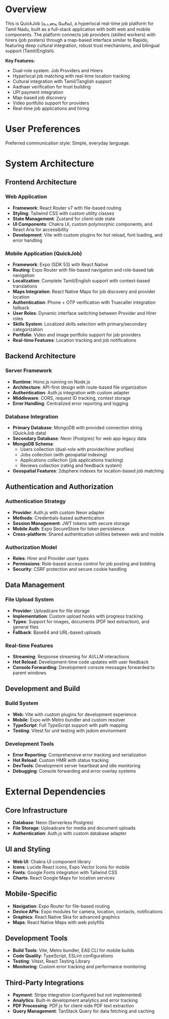 # Overview

This is QuickJob (உடனடி வேலை), a hyperlocal real-time job platform for Tamil Nadu, built as a full-stack application with both web and mobile components. The platform connects job providers (skilled workers) with hirers (job posters) through a map-based interface similar to Rapido, featuring deep cultural integration, robust trust mechanisms, and bilingual support (Tamil/English).

**Key Features:**
- Dual-role system: Job Providers and Hirers
- Hyperlocal job matching with real-time location tracking
- Cultural integration with Tamil/Tanglish support
- Aadhaar verification for trust building
- UPI payment integration
- Map-based job discovery
- Video portfolio support for providers
- Real-time job applications and hiring

# User Preferences

Preferred communication style: Simple, everyday language.

# System Architecture

## Frontend Architecture

### Web Application
- **Framework**: React Router v7 with file-based routing
- **Styling**: Tailwind CSS with custom utility classes
- **State Management**: Zustand for client-side state
- **UI Components**: Chakra UI, custom polymorphic components, and React Aria for accessibility
- **Development**: Vite with custom plugins for hot reload, font loading, and error handling

### Mobile Application (QuickJob)
- **Framework**: Expo (SDK 53) with React Native
- **Routing**: Expo Router with file-based navigation and role-based tab navigation
- **Localization**: Complete Tamil/English support with context-based translations
- **Maps Integration**: React Native Maps for job discovery and provider location
- **Authentication**: Phone + OTP verification with Truecaller integration fallback
- **User Roles**: Dynamic interface switching between Provider and Hirer roles
- **Skills System**: Localized skills selection with primary/secondary categorization
- **Portfolio**: Video and image portfolio support for job providers
- **Real-time Features**: Location tracking and job notifications

## Backend Architecture

### Server Framework
- **Runtime**: Hono.js running on Node.js
- **Architecture**: API-first design with route-based file organization
- **Authentication**: Auth.js integration with custom adapter
- **Middleware**: CORS, request ID tracking, context storage
- **Error Handling**: Centralized error reporting and logging

### Database Integration
- **Primary Database**: MongoDB with provided connection string (QuickJob data)
- **Secondary Database**: Neon (Postgres) for web app legacy data
- **MongoDB Schema**: 
  - Users collection (dual-role with provider/hirer profiles)
  - Jobs collection (with geospatial indexing)
  - Applications collection (job applications tracking)
  - Reviews collection (rating and feedback system)
- **Geospatial Features**: 2dsphere indexes for location-based job matching

## Authentication and Authorization

### Authentication Strategy
- **Provider**: Auth.js with custom Neon adapter
- **Methods**: Credentials-based authentication
- **Session Management**: JWT tokens with secure storage
- **Mobile Auth**: Expo SecureStore for token persistence
- **Cross-platform**: Shared authentication utilities between web and mobile

### Authorization Model
- **Roles**: Hirer and Provider user types
- **Permissions**: Role-based access control for job posting and bidding
- **Security**: CSRF protection and secure cookie handling

## Data Management

### File Upload System
- **Provider**: Uploadcare for file storage
- **Implementation**: Custom upload hooks with progress tracking
- **Types**: Support for images, documents (PDF text extraction), and general files
- **Fallback**: Base64 and URL-based uploads

### Real-time Features
- **Streaming**: Response streaming for AI/LLM interactions
- **Hot Reload**: Development-time code updates with user feedback
- **Console Forwarding**: Development console messages forwarded to parent windows

## Development and Build

### Build System
- **Web**: Vite with custom plugins for development experience
- **Mobile**: Expo with Metro bundler and custom resolver
- **TypeScript**: Full TypeScript support with path mapping
- **Testing**: Vitest for unit testing with jsdom environment

### Development Tools
- **Error Reporting**: Comprehensive error tracking and serialization
- **Hot Reload**: Custom HMR with status tracking
- **DevTools**: Development server heartbeat and idle monitoring
- **Debugging**: Console forwarding and error overlay systems

# External Dependencies

## Core Infrastructure
- **Database**: Neon (Serverless Postgres)
- **File Storage**: Uploadcare for media and document uploads
- **Authentication**: Auth.js with custom database adapter

## UI and Styling
- **Web UI**: Chakra UI component library
- **Icons**: Lucide React icons, Expo Vector Icons for mobile
- **Fonts**: Google Fonts integration with Tailwind CSS
- **Charts**: React Google Maps for location services

## Mobile-Specific
- **Navigation**: Expo Router for file-based routing
- **Device APIs**: Expo modules for camera, location, contacts, notifications
- **Graphics**: React Native Skia for advanced graphics
- **Maps**: React Native Maps with web polyfills

## Development Tools
- **Build Tools**: Vite, Metro bundler, EAS CLI for mobile builds
- **Code Quality**: TypeScript, ESLint configurations
- **Testing**: Vitest, React Testing Library
- **Monitoring**: Custom error tracking and performance monitoring

## Third-Party Integrations
- **Payment**: Stripe integration (configured but not implemented)
- **Analytics**: Built-in development analytics and error tracking
- **PDF Processing**: PDF.js for client-side PDF text extraction
- **Query Management**: TanStack Query for data fetching and caching